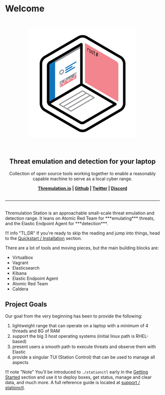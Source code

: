 # Welcome

<br>
<p align="center">
<img src="images/ts-logo.png" width="70%" alt="">
</p>
<br>

<h2 align="center"><b>Threat emulation and detection for your laptop</b></h2>

<p align="center">
   Collection of open source tools working together to enable a reasonably capable machine to serve as a local cyber range.
</p>

<p align="center"><b>
    <a href="https://thremulation.io">Thremulation.io</a> |
    <a href="https://github.com/thremulation-station/thremulation-station">Github</a> |
    <a href="https://twitter.com/thremulation">Twitter</a> |
    <a href="https://discord.gg/mtNXN4QjHh">Discord</a>
    <br /><br />
</b></p>


<hr />
<br>
Thremulation Station is an approachable small-scale threat emulation and detection range. It leans on Atomic Red Team for ***emulating*** threats, and the Elastic Endpoint Agent for ***detection***.

!!! info "TL;DR"
    If you're ready to skip the reading and jump into things, head to the [Quickstart / Installation](https://docs.thremulation.io/quickstart/installation/) section.

There are a lot of tools and moving pieces, but the main building blocks are:

- Virtualbox
- Vagrant
- Elasticsearch
- Kibana
- Elastic Endpoint Agent
- Atomic Red Team
- Caldera


## Project Goals

Our goal from the very beginning has been to provide the following:

1. lightweight range that can operate on a laptop with a _minimum_ of 4 threads and 8G of RAM
1. support the big 3 host operating systems (initial linux path is RHEL-based)
1. present users a smooth path to execute threats and observe them with Elastic 
1. provide a singular TUI (Station Control) that can be used to manage all aspects

!!! note "Note"
    You'll be introduced to `./stationctl` early in the [Getting Started](https://docs.thremulation.io/quickstart/deployment/#station-control-intro) section and use it to deploy boxes, get status, manage and clear data, and much more. A full reference guide is located at [support / stationctl](https://docs.thremulation.io/support/stationctl/).


<!-- ## Contribution

How can I help, you ask? We welcome contributions, so check out the project repo [contribution page](https://github.com/thremulation-station/thremulation-station/blob/devel/CONTRIBUTING.md) on Github. -->
